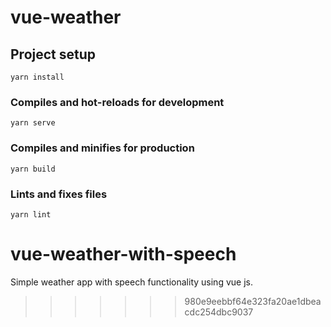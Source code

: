 
# vue-weather

## Project setup
```
yarn install
```

### Compiles and hot-reloads for development
```
yarn serve
```

### Compiles and minifies for production
```
yarn build
```

### Lints and fixes files
```
yarn lint
```

# vue-weather-with-speech
Simple weather app with speech functionality using vue js. 
>>>>>>> 980e9eebbf64e323fa20ae1dbeacdc254dbc9037

